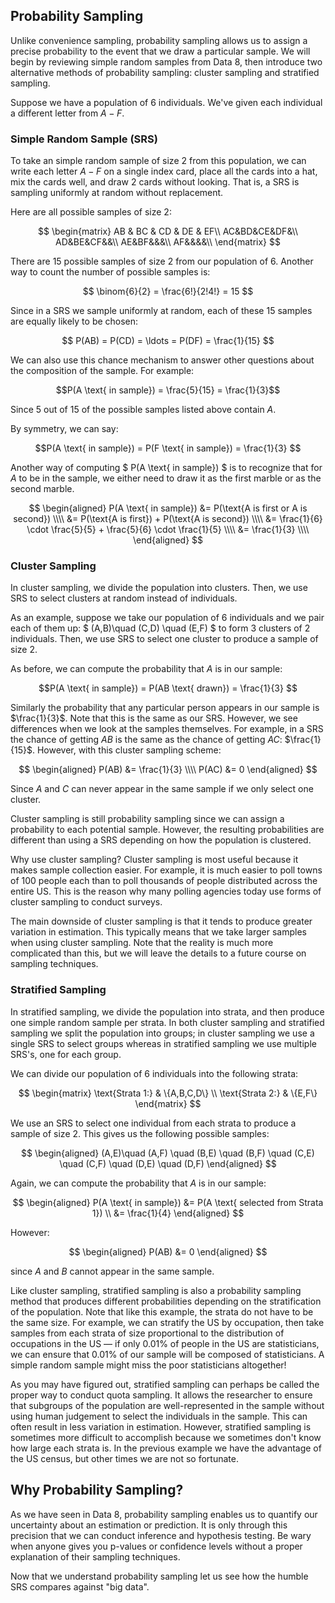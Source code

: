 ## Probability Sampling

Unlike convenience sampling, probability sampling allows us to assign a precise
probability to the event that we draw a particular sample. We will begin by
reviewing simple random samples from Data 8, then introduce two alternative
methods of probability sampling: cluster sampling and stratified sampling.

Suppose we have a population of $6$ individuals. We've given each individual a
different letter from $A-F$.

### Simple Random Sample (SRS)

To take an simple random sample of size $2$ from this population, we can write
each letter $A-F$ on a single index card, place all the cards into a hat, mix
the cards well, and draw $2$ cards without looking. That is, a SRS is sampling
uniformly at random without replacement.

Here are all possible samples of size 2:

$$
\begin{matrix}
  AB & BC & CD & DE & EF\\
  AC&BD&CE&DF&\\
  AD&BE&CF&&\\
  AE&BF&&&\\
  AF&&&&\\
\end{matrix}
$$

There are $15$ possible samples of size $2$ from our population of $6$. Another
way to count the number of possible samples is:

$$
\binom{6}{2} = \frac{6!}{2!4!} = 15
$$

Since in a SRS we sample uniformly at random, each of these $15$ samples are
equally likely to be chosen:

$$ P(AB) = P(CD) = \ldots = P(DF) = \frac{1}{15} $$

We can also use this chance mechanism to answer other questions about the
composition of the sample. For example:

$$P(A \text{ in sample}) = \frac{5}{15} = \frac{1}{3}$$

Since $5$ out of $15$ of the possible samples listed above contain $A$.

By symmetry, we can say:

$$P(A \text{ in sample}) = P(F \text{ in sample}) = \frac{1}{3} $$

Another way of computing $ P(A \text{ in sample}) $ is to recognize that for
$A$ to be in the sample, we either need to draw it as the first marble or as
the second marble.

$$
\begin{aligned}
P(A \text{ in sample}) &= P(\text{A is first or A is second}) \\\\
&= P(\text{A is first}) + P(\text{A is second}) \\\\
&= \frac{1}{6} \cdot \frac{5}{5} + \frac{5}{6} \cdot \frac{1}{5} \\\\
&= \frac{1}{3} \\\\
\end{aligned}
$$

### Cluster Sampling

In cluster sampling, we divide the population into clusters. Then, we use SRS
to select clusters at random instead of individuals.

As an example, suppose we take our population of $6$ individuals and we pair
each of them up: $ (A,B)\quad (C,D) \quad (E,F) $ to form 3 clusters of 2
individuals. Then, we use SRS to select one cluster to produce a sample of size
2.

As before, we can compute the probability that $A$ is in our sample:

$$P(A \text{ in sample}) = P(AB \text{ drawn}) = \frac{1}{3} $$

Similarly the probability that any particular person appears in our sample is
$\frac{1}{3}$. Note that this is the same as our SRS. However, we see
differences when we look at the samples themselves. For example, in a SRS the
chance of getting $AB$ is the same as the chance of getting $AC$:
$\frac{1}{15}$. However, with this cluster sampling scheme:

$$
\begin{aligned}
P(AB) &= \frac{1}{3} \\\\
P(AC) &= 0
\end{aligned}
$$

Since $A$ and $C$ can never appear in the same sample if we only select one
cluster.

Cluster sampling is still probability sampling since we can assign a
probability to each potential sample. However, the resulting probabilities are
different than using a SRS depending on how the population is clustered.

Why use cluster sampling? Cluster sampling is most useful because it makes
sample collection easier. For example, it is much easier to poll towns of 100
people each than to poll thousands of people distributed across the entire US.
This is the reason why many polling agencies today use forms of cluster
sampling to conduct surveys.

The main downside of cluster sampling is that it tends to produce greater
variation in estimation. This typically means that we take larger samples when
using cluster sampling. Note that the reality is much more complicated than
this, but we will leave the details to a future course on sampling techniques.

### Stratified Sampling

In stratified sampling, we divide the population into strata, and then produce
one simple random sample per strata. In both cluster sampling and stratified
sampling we split the population into groups; in cluster sampling we use a
single SRS to select groups whereas in stratified sampling we use multiple
SRS's, one for each group.

We can divide our population of 6 individuals into the following strata:

$$
\begin{matrix}
\text{Strata 1:}  & \{A,B,C,D\}  \\
\text{Strata 2:}    & \{E,F\}
\end{matrix}
$$

We use an SRS to select one individual from each strata to produce a sample of
size $2$. This gives us the following possible samples:

$$
\begin{aligned}
  (A,E)\quad (A,F) \quad (B,E) \quad (B,F) \quad (C,E) \quad (C,F)
  \quad (D,E) \quad (D,F)
\end{aligned}
$$

Again, we can compute the probability that $A$ is in our sample:

$$
\begin{aligned}
P(A \text{ in sample}) &= P(A \text{ selected from Strata 1}) \\
&= \frac{1}{4}
\end{aligned}
$$

However:

$$
\begin{aligned}
P(AB) &= 0
\end{aligned}
$$

since $A$ and $B$ cannot appear in the same sample.

Like cluster sampling, stratified sampling is also a probability sampling
method that produces different probabilities depending on the stratification of
the population. Note that like this example, the strata do not have to be the
same size. For example, we can stratify the US by occupation, then take samples
from each strata of size proportional to the distribution of occupations in the
US — if only 0.01% of people in the US are statisticians, we can ensure that
0.01% of our sample will be composed of statisticians. A simple random sample
might miss the poor statisticians altogether!

As you may have figured out, stratified sampling can perhaps be called the
proper way to conduct quota sampling. It allows the researcher to ensure that
subgroups of the population are well-represented in the sample without using
human judgement to select the individuals in the sample. This can often result
in less variation in estimation. However, stratified sampling is sometimes more
difficult to accomplish because we sometimes don't know how large each strata
is. In the previous example we have the advantage of the US census, but other
times we are not so fortunate.

## Why Probability Sampling?

As we have seen in Data 8, probability sampling enables us to quantify our
uncertainty about an estimation or prediction. It is only through this
precision that we can conduct inference and hypothesis testing. Be wary when
anyone gives you p-values or confidence levels without a proper explanation of
their sampling techniques.

Now that we understand probability sampling let us see how the humble SRS
compares against "big data".
